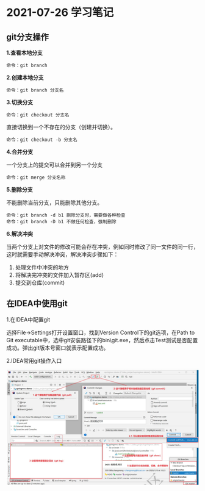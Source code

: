 # 2021-07-26 学习笔记 #
## git分支操作 ##

**1.查看本地分支**

    命令：git branch

**2.创建本地分支**

    命令：git branch 分支名

**3.切换分支**

    命令：git checkout 分支名

直接切换到一个不存在的分支（创建并切换）。

    命令：git checkout -b 分支名

**4.合并分支**

一个分支上的提交可以合并到另一个分支

    命令：git merge 分支名称

**5.删除分支**

不能删除当前分支，只能删除其他分支。

    命令：git branch -d b1 删除分支时，需要做各种检查
    命令：git branch -D b1 不做任何检查，强制删除

**6.解决冲突**

当两个分支上对文件的修改可能会存在冲突，例如同时修改了同一文件的同一行，这时就需要手动解决冲突，解决冲突步骤如下：

1. 处理文件中冲突的地方
2. 将解决完冲突的文件加入暂存区(add)
3. 提交到仓库(commit)

## 在IDEA中使用git ##

1.在IDEA中配置git

选择File→Settings打开设置窗口，找到Version Control下的git选项，在Path to Git executable中，选中git安装路径下的bin\git.exe，然后点击Test测试是否配置成功。弹出git版本号窗口就表示配置成功。

2.IDEA常用git操作入口

![](2021_07_26IDEA%E4%B8%ADgit%E6%93%8D%E4%BD%9C%E5%85%A5%E5%8F%A3.jpg)

